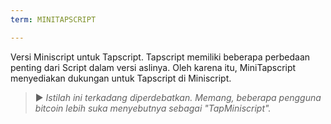 ```yaml
---
term: MINITAPSCRIPT

---
```

Versi Miniscript untuk Tapscript. Tapscript memiliki beberapa perbedaan penting dari Script dalam versi aslinya. Oleh karena itu, MiniTapscript menyediakan dukungan untuk Tapscript di Miniscript.

> ► *Istilah ini terkadang diperdebatkan. Memang, beberapa pengguna bitcoin lebih suka menyebutnya sebagai "TapMiniscript".*